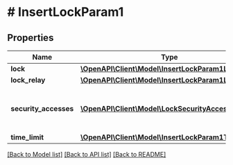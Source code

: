# # InsertLockParam1

## Properties

Name | Type | Description | Notes
------------ | ------------- | ------------- | -------------
**lock** | [**\OpenAPI\Client\Model\InsertLockParam1Lock**](InsertLockParam1Lock.md) |  | [optional]
**lock_relay** | [**\OpenAPI\Client\Model\InsertLockParam1LockRelay**](InsertLockParam1LockRelay.md) |  | [optional]
**security_accesses** | [**\OpenAPI\Client\Model\LockSecurityAccessInsert[]**](LockSecurityAccessInsert.md) | Security accesses which are set for the new lock | [optional]
**time_limit** | [**\OpenAPI\Client\Model\InsertLockParam1TimeLimit**](InsertLockParam1TimeLimit.md) |  | [optional]

[[Back to Model list]](../../README.md#models) [[Back to API list]](../../README.md#endpoints) [[Back to README]](../../README.md)
